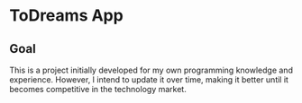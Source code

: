 # ToDreams App




## Goal

This is a project initially developed for my own programming knowledge and experience. However, I intend to update it over time, making it better until it becomes competitive in the technology market.